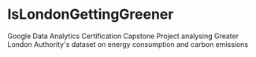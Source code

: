# IsLondonGettingGreener
Google Data Analytics Certification Capstone Project analysing Greater London Authority's dataset on energy consumption and carbon emissions
